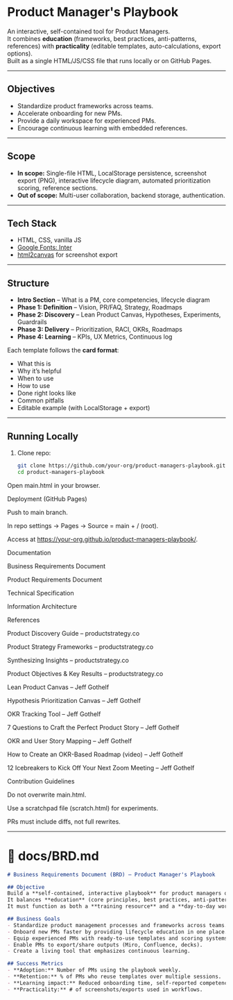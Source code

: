 # Product Manager's Playbook

An interactive, self-contained tool for Product Managers.  
It combines **education** (frameworks, best practices, anti-patterns, references) with **practicality** (editable templates, auto-calculations, export options).  
Built as a single HTML/JS/CSS file that runs locally or on GitHub Pages.

---

## Objectives
- Standardize product frameworks across teams.
- Accelerate onboarding for new PMs.
- Provide a daily workspace for experienced PMs.
- Encourage continuous learning with embedded references.

---

## Scope
- **In scope:** Single-file HTML, LocalStorage persistence, screenshot export (PNG), interactive lifecycle diagram, automated prioritization scoring, reference sections.
- **Out of scope:** Multi-user collaboration, backend storage, authentication.

---

## Tech Stack
- HTML, CSS, vanilla JS  
- [Google Fonts: Inter](https://fonts.google.com/specimen/Inter)  
- [html2canvas](https://html2canvas.hertzen.com/) for screenshot export  

---

## Structure
- **Intro Section** – What is a PM, core competencies, lifecycle diagram  
- **Phase 1: Definition** – Vision, PR/FAQ, Strategy, Roadmaps  
- **Phase 2: Discovery** – Lean Product Canvas, Hypotheses, Experiments, Guardrails  
- **Phase 3: Delivery** – Prioritization, RACI, OKRs, Roadmaps  
- **Phase 4: Learning** – KPIs, UX Metrics, Continuous log  

Each template follows the **card format**:
- What this is  
- Why it’s helpful  
- When to use  
- How to use  
- Done right looks like  
- Common pitfalls  
- Editable example (with LocalStorage + export)  

---

## Running Locally
1. Clone repo:
   ```bash
   git clone https://github.com/your-org/product-managers-playbook.git
   cd product-managers-playbook
Open main.html in your browser.

Deployment (GitHub Pages)

Push to main branch.

In repo settings → Pages → Source = main + / (root).

Access at https://your-org.github.io/product-managers-playbook/.

Documentation

Business Requirements Document

Product Requirements Document

Technical Specification

Information Architecture

References

Product Discovery Guide – productstrategy.co

Product Strategy Frameworks – productstrategy.co

Synthesizing Insights – productstrategy.co

Product Objectives & Key Results – productstrategy.co

Lean Product Canvas – Jeff Gothelf

Hypothesis Prioritization Canvas – Jeff Gothelf

OKR Tracking Tool – Jeff Gothelf

7 Questions to Craft the Perfect Product Story – Jeff Gothelf

OKR and User Story Mapping – Jeff Gothelf

How to Create an OKR-Based Roadmap (video) – Jeff Gothelf

12 Icebreakers to Kick Off Your Next Zoom Meeting – Jeff Gothelf

Contribution Guidelines

Do not overwrite main.html.

Use a scratchpad file (scratch.html) for experiments.

PRs must include diffs, not full rewrites.


---

# 📄 docs/BRD.md

```markdown
# Business Requirements Document (BRD) – Product Manager's Playbook

## Objective
Build a **self-contained, interactive playbook** for product managers of all levels.  
It balances **education** (core principles, best practices, anti-patterns, references) with **practicality** (editable templates, auto-calculations, export options).  
It must function as both a **training resource** and a **day-to-day workbench**.

## Business Goals
- Standardize product management processes and frameworks across teams.
- Onboard new PMs faster by providing lifecycle education in one place.
- Equip experienced PMs with ready-to-use templates and scoring systems.
- Enable PMs to export/share outputs (Miro, Confluence, decks).
- Create a living tool that emphasizes continuous learning.

## Success Metrics
- **Adoption:** Number of PMs using the playbook weekly.
- **Retention:** % of PMs who reuse templates over multiple sessions.
- **Learning impact:** Reduced onboarding time, self-reported competency increases.
- **Practicality:** # of screenshots/exports used in workflows.